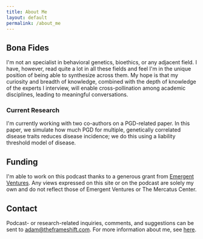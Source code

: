 ```yaml
---
title: About Me
layout: default
permalink: /about_me
---
```

## Bona Fides

I'm not an specialist in behavioral genetics, bioethics, or any adjacent field. I have, however, read quite a lot in all these fields and feel I'm in the unique position of being able to synthesize across them. My hope is that my curiosity and breadth of knowledge, combined with the depth of knowledge of the experts I interview, will enable cross-pollination among academic disciplines, leading to meaningful conversations. 

### Current Research 

I'm currently working with two co-authors on a PGD-related paper. In this paper, we simulate how much PGD for multiple, genetically correlated disease traits reduces disease incidence; we do this using a liability threshold model of disease.

## Funding

I'm able to work on this podcast thanks to a generous grant from [Emergent Ventures](https://www.mercatus.org/emergentventures). Any views expressed on this site or on the podcast are solely my own and do not reflect those of Emergent Ventures or The Mercatus Center. 

## Contact
Podcast- or research-related inquiries, comments, and suggestions can be sent to [adam@theframeshift.com](adam@theframeshift.com). For more information about me, see [here](https://adamlgreen.com/about/).
